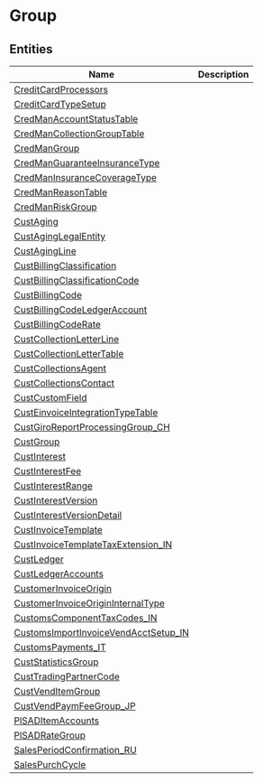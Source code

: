 
# Group


## Entities

|Name|Description|
|---|---|
|[CreditCardProcessors](CreditCardProcessors.cdm.json)||
|[CreditCardTypeSetup](CreditCardTypeSetup.cdm.json)||
|[CredManAccountStatusTable](CredManAccountStatusTable.cdm.json)||
|[CredManCollectionGroupTable](CredManCollectionGroupTable.cdm.json)||
|[CredManGroup](CredManGroup.cdm.json)||
|[CredManGuaranteeInsuranceType](CredManGuaranteeInsuranceType.cdm.json)||
|[CredManInsuranceCoverageType](CredManInsuranceCoverageType.cdm.json)||
|[CredManReasonTable](CredManReasonTable.cdm.json)||
|[CredManRiskGroup](CredManRiskGroup.cdm.json)||
|[CustAging](CustAging.cdm.json)||
|[CustAgingLegalEntity](CustAgingLegalEntity.cdm.json)||
|[CustAgingLine](CustAgingLine.cdm.json)||
|[CustBillingClassification](CustBillingClassification.cdm.json)||
|[CustBillingClassificationCode](CustBillingClassificationCode.cdm.json)||
|[CustBillingCode](CustBillingCode.cdm.json)||
|[CustBillingCodeLedgerAccount](CustBillingCodeLedgerAccount.cdm.json)||
|[CustBillingCodeRate](CustBillingCodeRate.cdm.json)||
|[CustCollectionLetterLine](CustCollectionLetterLine.cdm.json)||
|[CustCollectionLetterTable](CustCollectionLetterTable.cdm.json)||
|[CustCollectionsAgent](CustCollectionsAgent.cdm.json)||
|[CustCollectionsContact](CustCollectionsContact.cdm.json)||
|[CustCustomField](CustCustomField.cdm.json)||
|[CustEinvoiceIntegrationTypeTable](CustEinvoiceIntegrationTypeTable.cdm.json)||
|[CustGiroReportProcessingGroup_CH](CustGiroReportProcessingGroup_CH.cdm.json)||
|[CustGroup](CustGroup.cdm.json)||
|[CustInterest](CustInterest.cdm.json)||
|[CustInterestFee](CustInterestFee.cdm.json)||
|[CustInterestRange](CustInterestRange.cdm.json)||
|[CustInterestVersion](CustInterestVersion.cdm.json)||
|[CustInterestVersionDetail](CustInterestVersionDetail.cdm.json)||
|[CustInvoiceTemplate](CustInvoiceTemplate.cdm.json)||
|[CustInvoiceTemplateTaxExtension_IN](CustInvoiceTemplateTaxExtension_IN.cdm.json)||
|[CustLedger](CustLedger.cdm.json)||
|[CustLedgerAccounts](CustLedgerAccounts.cdm.json)||
|[CustomerInvoiceOrigin](CustomerInvoiceOrigin.cdm.json)||
|[CustomerInvoiceOriginInternalType](CustomerInvoiceOriginInternalType.cdm.json)||
|[CustomsComponentTaxCodes_IN](CustomsComponentTaxCodes_IN.cdm.json)||
|[CustomsImportInvoiceVendAcctSetup_IN](CustomsImportInvoiceVendAcctSetup_IN.cdm.json)||
|[CustomsPayments_IT](CustomsPayments_IT.cdm.json)||
|[CustStatisticsGroup](CustStatisticsGroup.cdm.json)||
|[CustTradingPartnerCode](CustTradingPartnerCode.cdm.json)||
|[CustVendItemGroup](CustVendItemGroup.cdm.json)||
|[CustVendPaymFeeGroup_JP](CustVendPaymFeeGroup_JP.cdm.json)||
|[PlSADItemAccounts](PlSADItemAccounts.cdm.json)||
|[PlSADRateGroup](PlSADRateGroup.cdm.json)||
|[SalesPeriodConfirmation_RU](SalesPeriodConfirmation_RU.cdm.json)||
|[SalesPurchCycle](SalesPurchCycle.cdm.json)||
